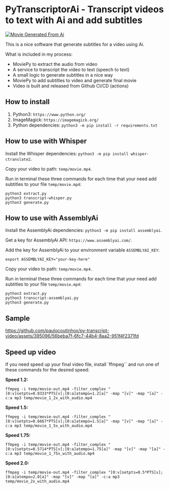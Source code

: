 # PyTranscriptorAi - Transcript videos to text with Ai and add subtitles

[![Movie Generated From Ai](https://github.com/paulocoutinhox/py-transcript-video/actions/workflows/build.yml/badge.svg)](https://github.com/paulocoutinhox/py-transcript-video/actions/workflows/build.yml)

This is a nice software that generate subtitles for a video using Ai.

What is included in my process:

- MoviePy to extract the audio from video
- A service to transcript the video to text (speech to text)
- A small logic to generate subtitles in a nice way
- MoviePy to add subtitles to video and generate final movie
- Video is built and released from Github CI/CD (actions)

## How to install

1. Python3: `https://www.python.org/`
2. ImageMagick: `https://imagemagick.org/`
3. Python dependencies: `python3 -m pip install -r requirements.txt`

## How to use with Whisper

Install the Whisper dependencies: `python3 -m pip install whisper-ctranslate2`.

Copy your video to path: `temp/movie.mp4`.

Run in terminal these three commands for each time that your need add subtitles to your file `temp/movie.mp4`:

```
python3 extract.py
python3 transcript-whisper.py
python3 generate.py
```

## How to use with AssemblyAi

Install the AssemblyAi dependencies: `python3 -m pip install assemblyai`.

Get a key for AssemblyAi API: `https://www.assemblyai.com/`.

Add the key for AssemblyAi to your environment variable `ASSEMBLYAI_KEY`:

```
export ASSEMBLYAI_KEY="your-key-here"
```

Copy your video to path: `temp/movie.mp4`.

Run in terminal these three commands for each time that your need add subtitles to your file `temp/movie.mp4`:

```
python3 extract.py
python3 transcript-assemblyai.py
python3 generate.py
```

## Sample

https://github.com/paulocoutinhox/py-transcript-video/assets/395096/56beba7f-6fc7-44b4-8aa2-951f4f2371fd

## Speed up video

If you need speed up your final video file, install `ffmpeg`` and run one of these commands for the desired speed:

**Speed 1.2:**

```
ffmpeg -i temp/movie-out.mp4 -filter_complex "[0:v]setpts=0.8333*PTS[v];[0:a]atempo=1.2[a]" -map "[v]" -map "[a]" -c:a mp3 temp/movie_1_2x_with_audio.mp4
```

**Speed 1.5:**

```
ffmpeg -i temp/movie-out.mp4 -filter_complex "[0:v]setpts=0.6667*PTS[v];[0:a]atempo=1.5[a]" -map "[v]" -map "[a]" -c:a mp3 temp/movie_1_5x_with_audio.mp4
```

**Speed 1.75:**

```
ffmpeg -i temp/movie-out.mp4 -filter_complex "[0:v]setpts=0.5714*PTS[v];[0:a]atempo=1.75[a]" -map "[v]" -map "[a]" -c:a mp3 temp/movie_1_75x_with_audio.mp4
```

**Speed 2.0:**

```
ffmpeg -i temp/movie-out.mp4 -filter_complex "[0:v]setpts=0.5*PTS[v];[0:a]atempo=2.0[a]" -map "[v]" -map "[a]" -c:a mp3 temp/movie_2x_with_audio.mp4
```

